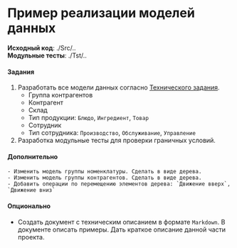 # Пример реализации моделей данных

**Исходный код**: ./Src/.. <br>
**Модульные тесты**: ./Tst/..

#### Задания
1. Разработать все модели данных согласно [Технического задания](./Docs/TechnicalTask.md).
    - Группа контрагентов
    - Контрагент
    - Склад
    - Тип продукции: `Блюдо`, `Ингредиент`, `Товар`
    - Сотрудник
    - Тип сотрудника: `Производство`, `Обслуживание`, `Управление`
2. Разработка модульные тесты для проверки граничных условий. 

#### Дополнительно
    - Изменить модель группы номенклатуры. Сделать в виде дерева.
    - Изменить модель группы контрагентов. Сделать в виде дерева.
    - Добавить операции по перемещению элементов дерева: `Движение вверх`, `Движение вниз`

#### Опционально
- Создать документ с техническим описанием в формате `Markdown`. 
В документе описать примеры. Дать краткое описание данной части проекта. 
